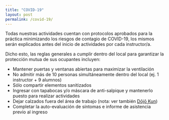 ```yaml
---
title: "COVID-19"
layout: post
permalink: /covid-19/
---
```


Todas nuestras actividades cuentan con protocolos aprobados para la práctica minimizando los riesgos de contagio de COVID-19, los mismos serán explicados antes del inicio de actividades por cada instructor/a.

Dicho esto, las reglas generales a cumplir dentro del local para garantizar la protección mutua de sus ocupantes incluyen:

* Mantener puertas y ventanas abiertas para maximizar la ventilación
* No admitir más de 10 personas simultáneamente dentro del local (ej. 1 instructor + 9 alumnos)
* Sólo compartir elementos sanitizados
* Ingresar con tapabocas y/o máscara de anti-salpique y mantenerlo puesto para realizar actividades
* Dejar calzados fuera del área de trabajo (nota: ver también [Dōjō Kun](/dojokun))
* Completar la auto-evaluación de síntomas e informe de asistencia previo al ingreso
